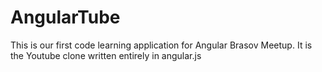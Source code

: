 # AngularTube
This is our first code learning application for Angular Brasov Meetup. It is the Youtube clone written entirely in angular.js
